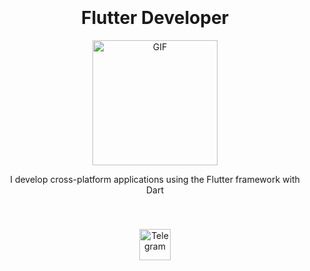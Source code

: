 <div id="header" align="center" style="padding: 20px;">
  <h1>Flutter Developer</h1>
  <img src="https://media.giphy.com/media/xT0GqjBCkO9BEiSEOk/giphy.gif" width="200" alt="GIF">
  <p>I develop cross-platform applications using the Flutter framework with Dart</p>
</div>

<div id="badges" align="center" style="padding: 20px;">
  <a href="http://t.me/enkunove">
    <img src="https://akm-img-a-in.tosshub.com/indiatoday/images/story/202109/Telegram_1%27.jpg?size=1200:675" width="50" alt="Telegram">
  </a>
</div>

